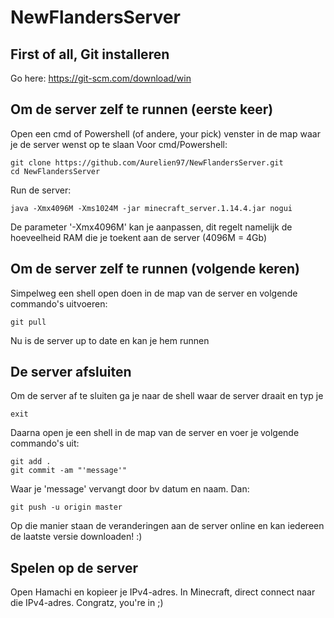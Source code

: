 # NewFlandersServer
## First of all, Git installeren
Go here: https://git-scm.com/download/win
## Om de server zelf te runnen (eerste keer)
Open een cmd of Powershell (of andere, your pick) venster in de map waar je de server wenst op te slaan
Voor cmd/Powershell:
```
git clone https://github.com/Aurelien97/NewFlandersServer.git
cd NewFlandersServer
```

Run de server:
```
java -Xmx4096M -Xms1024M -jar minecraft_server.1.14.4.jar nogui
```
De parameter '-Xmx4096M' kan je aanpassen, dit regelt namelijk de hoeveelheid RAM die je toekent aan de server (4096M = 4Gb)

##  Om de server zelf te runnen (volgende keren)
Simpelweg een shell open doen in de map van de server en volgende commando's uitvoeren:
```
git pull
```
Nu is de server up to date en kan je hem runnen

## De server afsluiten
Om de server af te sluiten ga je naar de shell waar de server draait en typ je
```
exit
```

Daarna open je een shell in de map van de server en voer je volgende commando's uit:
```
git add .
git commit -am "'message'"
```
Waar je 'message' vervangt door bv datum en naam.
Dan:
```
git push -u origin master
```
Op die manier staan de veranderingen aan de server online en kan iedereen de laatste versie downloaden! :)


## Spelen op de server
Open Hamachi en kopieer je IPv4-adres. In Minecraft, direct connect naar die IPv4-adres. Congratz, you're in ;)
